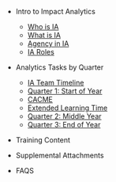 <!-- _sidebar.md -->
- Intro to Impact Analytics
    - [Who is IA](ia_who.md)
    - [What is IA](ia_what.md)
    - [Agency in IA](ia_agency.md)
    - [IA Roles](ia_roles.md)

- Analytics Tasks by Quarter
    - [IA Team Timeline](iatimeline.md)
    - [Quarter 1: Start of Year](quarter1.md)
    - [CACME](q1.md)
    - [Extended Learning Time](elt.md)
    - [Quarter 2: Middle Year](quarter2.md)
    - [Quarter 3: End of Year](quarter3.md)
    
- Training Content

- Supplemental Attachments

- FAQS